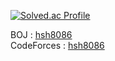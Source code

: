 [![Solved.ac Profile](http://mazassumnida.wtf/api/v2/generate_badge?boj=hsh8086)](https://solved.ac/hsh8086/)

BOJ : [hsh8086](https://www.acmicpc.net/user/hsh8086)
<br/>
CodeForces : [hsh8086](https://codeforces.com/profile/hsh8086)
